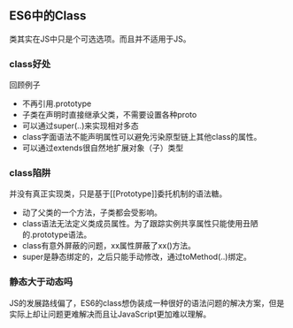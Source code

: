 ## ES6中的Class
类其实在JS中只是个可选选项。而且并不适用于JS。

### class好处
回顾例子

* 不再引用.prototype
* 子类在声明时直接继承父类，不需要设置各种proto
* 可以通过super(..)来实现相对多态
* class字面语法不能声明属性可以避免污染原型链上其他class的属性。
* 可以通过extends很自然地扩展对象（子）类型

### class陷阱
并没有真正实现类，只是基于[[Prototype]]委托机制的语法糖。

* 动了父类的一个方法，子类都会受影响。
* class语法无法定义类成员属性。为了跟踪实例共享属性只能使用丑陋的.prototype语法。
* class有意外屏蔽的问题，xx属性屏蔽了xx()方法。
* super是静态绑定的，之后只能手动修改，通过toMethod(..)绑定。

### 静态大于动态吗
JS的发展路线偏了，ES6的class想伪装成一种很好的语法问题的解决方案，但是实际上却让问题更难解决而且让JavaScript更加难以理解。
